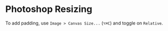 # Photoshop Resizing

To add padding, use `Image > Canvas Size...` (`⌥⌘C`) and toggle on `Relative`.
